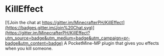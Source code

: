 # KillEffect

[![Join the chat at https://gitter.im/MinecrafterPH/KillEffect](https://badges.gitter.im/Join%20Chat.svg)](https://gitter.im/MinecrafterPH/KillEffect?utm_source=badge&utm_medium=badge&utm_campaign=pr-badge&utm_content=badge)
A PocketMine-MP plugin that gives you effects when you kill someone.
